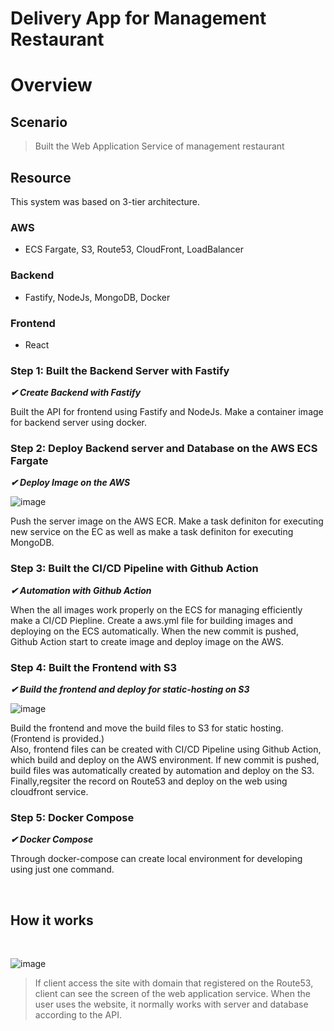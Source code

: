 # Delivery App for Management Restaurant
# Overview
## Scenario
> Built the Web Application Service of management restaurant 

## Resource
This system was based on 3-tier architecture.
### AWS
- ECS Fargate, S3, Route53, CloudFront, LoadBalancer
### Backend
- Fastify, NodeJs, MongoDB, Docker
### Frontend
- React


### Step 1: Built the Backend Server with Fastify
***✔ Create Backend with Fastify***

Built the API for frontend using Fastify and NodeJs. Make a container image for backend server using docker. 

### Step 2: Deploy Backend server and Database on the AWS ECS Fargate 
***✔ Deploy Image on the AWS***

![image](https://cdn.discordapp.com/attachments/762718201049251950/1022431760119758898/unknown.png)

Push the server image on the AWS ECR. Make a task definiton for executing new service on the EC as well as make a task definiton for executing MongoDB.  

### Step 3: Built the CI/CD Pipeline with Github Action

***✔ Automation with Github Action***
 
 When the all images work properly on the ECS for managing efficiently make a CI/CD Piepline. Create a aws.yml file for building images and deploying on the ECS automatically.
 When the new commit is pushed, Github Action start to create image and deploy image on the AWS.


### Step 4: Built the Frontend with S3 
***✔ Build the frontend and deploy for static-hosting on S3***

![image](https://cdn.discordapp.com/attachments/997023775554019390/1022776968170709072/123132.JPG)

Build the frontend and move the build files to S3 for static hosting. 
(Frontend is provided.)<br>
Also, frontend files can be created with CI/CD Pipeline using Github Action, which build and deploy on the AWS environment.
If new commit is pushed, build files was automatically created by automation and deploy on the S3.
Finally,regsiter the record on Route53 and deploy on the web using cloudfront service. 

### Step 5: Docker Compose
***✔ Docker Compose***

Through docker-compose can create local environment for developing using just one command.

<br>


## How it works
<br>

![image](https://cdn.discordapp.com/attachments/762718201049251950/1022432411432255488/unknown.png)

> If client access the site with domain that registered on the Route53, client can see the screen of the web application service. When the user uses the website, it normally works with server and database according to the API.





